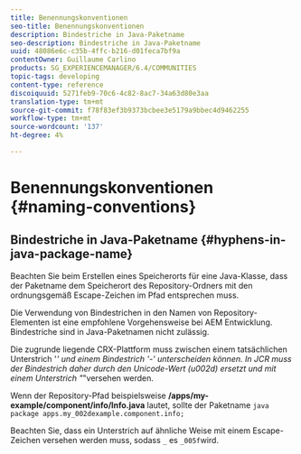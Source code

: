 ```yaml
---
title: Benennungskonventionen
seo-title: Benennungskonventionen
description: Bindestriche in Java-Paketname
seo-description: Bindestriche in Java-Paketname
uuid: 48086e6c-c35b-4ffc-b216-d01feca7bf9a
contentOwner: Guillaume Carlino
products: SG_EXPERIENCEMANAGER/6.4/COMMUNITIES
topic-tags: developing
content-type: reference
discoiquuid: 5271feb9-70c6-4c82-8ac7-34a63d80e3aa
translation-type: tm+mt
source-git-commit: f78f83ef3b9373bcbee3e5179a9bbec4d9462255
workflow-type: tm+mt
source-wordcount: '137'
ht-degree: 4%

---
```



# Benennungskonventionen {#naming-conventions}

## Bindestriche in Java-Paketname {#hyphens-in-java-package-name}

Beachten Sie beim Erstellen eines Speicherorts für eine Java-Klasse, dass der Paketname dem Speicherort des Repository-Ordners mit den ordnungsgemäß Escape-Zeichen im Pfad entsprechen muss.

Die Verwendung von Bindestrichen in den Namen von Repository-Elementen ist eine empfohlene Vorgehensweise bei AEM Entwicklung. Bindestriche sind in Java-Paketnamen nicht zulässig.

Die zugrunde liegende CRX-Plattform muss zwischen einem tatsächlichen Unterstrich &#39;_&#39; und einem Bindestrich &#39;-&#39; unterscheiden können. In JCR muss der Bindestrich daher durch den Unicode-Wert (u002d) ersetzt und mit einem Unterstrich &quot;_&quot;versehen werden.

Wenn der Repository-Pfad beispielsweise **/apps/my-example/component/info/Info.java** lautet, sollte der Paketname `java package apps.my_002dexample.component.info;`

Beachten Sie, dass ein Unterstrich auf ähnliche Weise mit einem Escape-Zeichen versehen werden muss, sodass `_` es `_005f`wird.
